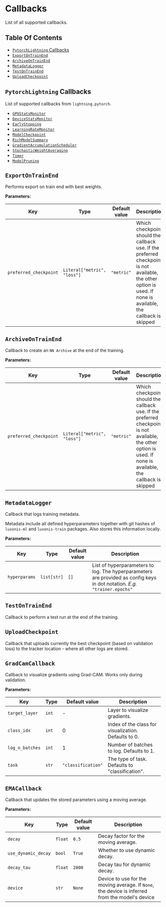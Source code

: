 # Callbacks

List of all supported callbacks.

## Table Of Contents

- [`PytorchLightning` Callbacks](#pytorchlightning-callbacks)
- [`ExportOnTrainEnd`](#exportontrainend)
- [`ArchiveOnTrainEnd`](#archiveontrainend)
- [`MetadataLogger`](#metadatalogger)
- [`TestOnTrainEnd`](#testontrainend)
- [`UploadCheckpoint`](#uploadcheckpoint)

## `PytorchLightning` Callbacks

List of supported callbacks from `lightning.pytorch`.

- [`GPUStatsMonitor`](https://pytorch-lightning.readthedocs.io/en/1.5.10/api/pytorch_lightning.callbacks.gpu_stats_monitor.html)
- [`DeviceStatsMonitor`](https://lightning.ai/docs/pytorch/stable/api/lightning.pytorch.callbacks.DeviceStatsMonitor.html#lightning.pytorch.callbacks.DeviceStatsMonitor)
- [`EarlyStopping`](https://lightning.ai/docs/pytorch/stable/api/lightning.pytorch.callbacks.EarlyStopping.html#lightning.pytorch.callbacks.EarlyStopping)
- [`LearningRateMonitor`](https://lightning.ai/docs/pytorch/stable/api/lightning.pytorch.callbacks.LearningRateMonitor.html#lightning.pytorch.callbacks.LearningRateMonitor)
- [`ModelCheckpoint`](https://lightning.ai/docs/pytorch/stable/api/lightning.pytorch.callbacks.ModelCheckpoint.html#lightning.pytorch.callbacks.ModelCheckpoint)
- [`RichModelSummary`](https://lightning.ai/docs/pytorch/stable/api/lightning.pytorch.callbacks.RichModelSummary.html#lightning.pytorch.callbacks.RichModelSummary)
- [`GradientAccumulationScheduler`](https://lightning.ai/docs/pytorch/stable/api/lightning.pytorch.callbacks.GradientAccumulationScheduler.html#lightning.pytorch.callbacks.GradientAccumulationScheduler)
- [`StochasticWeightAveraging`](https://lightning.ai/docs/pytorch/stable/api/lightning.pytorch.callbacks.StochasticWeightAveraging.html#lightning.pytorch.callbacks.StochasticWeightAveraging)
- [`Timer`](https://lightning.ai/docs/pytorch/stable/api/lightning.pytorch.callbacks.Timer.html#lightning.pytorch.callbacks.Timer)
- [`ModelPruning`](https://lightning.ai/docs/pytorch/stable/api/lightning.pytorch.callbacks.ModelPruning.html#lightning.pytorch.callbacks.ModelPruning)

## `ExportOnTrainEnd`

Performs export on train end with best weights.

**Parameters:**

| Key                    | Type                        | Default value | Description                                                                                                                                                     |
| ---------------------- | --------------------------- | ------------- | --------------------------------------------------------------------------------------------------------------------------------------------------------------- |
| `preferred_checkpoint` | `Literal["metric", "loss"]` | `"metric"`    | Which checkpoint should the callback use. If the preferred checkpoint is not available, the other option is used. If none is available, the callback is skipped |

## `ArchiveOnTrainEnd`

Callback to create an `NN Archive` at the end of the training.

**Parameters:**

| Key                    | Type                        | Default value | Description                                                                                                                                                     |
| ---------------------- | --------------------------- | ------------- | --------------------------------------------------------------------------------------------------------------------------------------------------------------- |
| `preferred_checkpoint` | `Literal["metric", "loss"]` | `"metric"`    | Which checkpoint should the callback use. If the preferred checkpoint is not available, the other option is used. If none is available, the callback is skipped |

## `MetadataLogger`

Callback that logs training metadata.

Metadata include all defined hyperparameters together with git hashes of `luxonis-ml` and `luxonis-train` packages. Also stores this information locally.

**Parameters:**

| Key           | Type        | Default value | Description                                                                                                                |
| ------------- | ----------- | ------------- | -------------------------------------------------------------------------------------------------------------------------- |
| `hyperparams` | `list[str]` | `[]`          | List of hyperparameters to log. The hyperparameters are provided as config keys in dot notation. _E.g._ `"trainer.epochs"` |

## `TestOnTrainEnd`

Callback to perform a test run at the end of the training.

## `UploadCheckpoint`

Callback that uploads currently the best checkpoint (based on validation loss) to the tracker location - where all other logs are stored.


## `GradCamCallback`

Callback to visualize gradients using Grad-CAM. Works only during validation.

**Parameters:**

| Key             | Type  | Default value      | Description                                          |
| --------------- | ----- | ------------------ | ---------------------------------------------------- |
| `target_layer`  | `int` | -                  | Layer to visualize gradients.                        |
| `class_idx`     | `int` | 0                  | Index of the class for visualization. Defaults to 0. |
| `log_n_batches` | `int` | 1                  | Number of batches to log. Defaults to 1.             |
| `task`          | `str` | `"classification"` | The type of task. Defaults to "classification".      |

## `EMACallback`

Callback that updates the stored parameters using a moving average.

**Parameters:**

| Key                 | Type    | Default value | Description                                                                                     |
| ------------------- | ------- | ------------- | ----------------------------------------------------------------------------------------------- |
| `decay`             | `float` | `0.5`         | Decay factor for the moving average.                                                            |
| `use_dynamic_decay` | `bool`  | `True`        | Whether to use dynamic decay.                                                                   |
| `decay_tau`         | `float` | `2000`        | Decay tau for dynamic decay.                                                                    |
| `device`            | `str`   | `None`        | Device to use for the moving average. If `None`, the device is inferred from the model's device |
